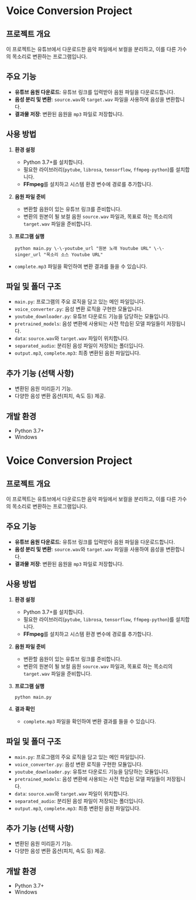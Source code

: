 # Voice Conversion Project

## 프로젝트 개요

이 프로젝트는 유튜브에서 다운로드한 음악 파일에서 보컬을 분리하고, 이를 다른 가수의 목소리로 변환하는 프로그램입니다.

## 주요 기능

- **유튜브 음원 다운로드**: 유튜브 링크를 입력받아 음원 파일을 다운로드합니다.
- **음성 분리 및 변환**: `source.wav`와 `target.wav` 파일을 사용하여 음성을 변환합니다.
- **결과물 저장**: 변환된 음원을 `mp3` 파일로 저장합니다.

## 사용 방법

1. **환경 설정**
    - Python 3.7+를 설치합니다.
    - 필요한 라이브러리(`pytube`, `librosa`, `tensorflow`, `ffmpeg-python`)를 설치합니다.
    - **FFmpeg**를 설치하고 시스템 환경 변수에 경로를 추가합니다.
2. **음원 파일 준비**
    - 변환할 음원이 있는 유튜브 링크를 준비합니다.
    - 변환의 원본이 될 보컬 음원 `source.wav` 파일과, 목표로 하는 목소리의 `target.wav` 파일을 준비합니다.
3. **프로그램 실행**
    
    ```
    python main.py \-\-youtube_url "원본 노래 Youtube URL" \-\-singer_url "목소리 소스 Youtube URL"
    ```
    
- `complete.mp3` 파일을 확인하여 변환 결과를 들을 수 있습니다.

## 파일 및 폴더 구조

- `main.py`: 프로그램의 주요 로직을 담고 있는 메인 파일입니다.
- `voice_converter.py`: 음성 변환 로직을 구현한 모듈입니다.
- `youtube_downloader.py`: 유튜브 다운로드 기능을 담당하는 모듈입니다.
- `pretrained_models`: 음성 변환에 사용되는 사전 학습된 모델 파일들이 저장됩니다.
- `data`: `source.wav`와 `target.wav` 파일이 위치합니다.
- `separated_audio`: 분리된 음성 파일이 저장되는 폴더입니다.
- `output.mp3`, `complete.mp3`: 최종 변환된 음원 파일입니다.

## 추가 기능 (선택 사항)

- 변환된 음원 미리듣기 기능.
- 다양한 음성 변환 옵션(피치, 속도 등) 제공.

## 개발 환경

- Python 3.7+
- Windows

# Voice Conversion Project

## 프로젝트 개요

이 프로젝트는 유튜브에서 다운로드한 음악 파일에서 보컬을 분리하고, 이를 다른 가수의 목소리로 변환하는 프로그램입니다.

## 주요 기능

- **유튜브 음원 다운로드**: 유튜브 링크를 입력받아 음원 파일을 다운로드합니다.
- **음성 분리 및 변환**: `source.wav`와 `target.wav` 파일을 사용하여 음성을 변환합니다.
- **결과물 저장**: 변환된 음원을 `mp3` 파일로 저장합니다.

## 사용 방법

1. **환경 설정**
    - Python 3.7+를 설치합니다.
    - 필요한 라이브러리(`pytube`, `librosa`, `tensorflow`, `ffmpeg-python`)를 설치합니다.
    - **FFmpeg**를 설치하고 시스템 환경 변수에 경로를 추가합니다.
2. **음원 파일 준비**
    - 변환할 음원이 있는 유튜브 링크를 준비합니다.
    - 변환의 원본이 될 보컬 음원 `source.wav` 파일과, 목표로 하는 목소리의 `target.wav` 파일을 준비합니다.
3. **프로그램 실행**
    
    ```
    python main.py
    
    ```
    
4. **결과 확인**
    - `complete.mp3` 파일을 확인하여 변환 결과를 들을 수 있습니다.

## 파일 및 폴더 구조

- `main.py`: 프로그램의 주요 로직을 담고 있는 메인 파일입니다.
- `voice_converter.py`: 음성 변환 로직을 구현한 모듈입니다.
- `youtube_downloader.py`: 유튜브 다운로드 기능을 담당하는 모듈입니다.
- `pretrained_models`: 음성 변환에 사용되는 사전 학습된 모델 파일들이 저장됩니다.
- `data`: `source.wav`와 `target.wav` 파일이 위치합니다.
- `separated_audio`: 분리된 음성 파일이 저장되는 폴더입니다.
- `output.mp3`, `complete.mp3`: 최종 변환된 음원 파일입니다.

## 추가 기능 (선택 사항)

- 변환된 음원 미리듣기 기능.
- 다양한 음성 변환 옵션(피치, 속도 등) 제공.

## 개발 환경

- Python 3.7+
- Windows
